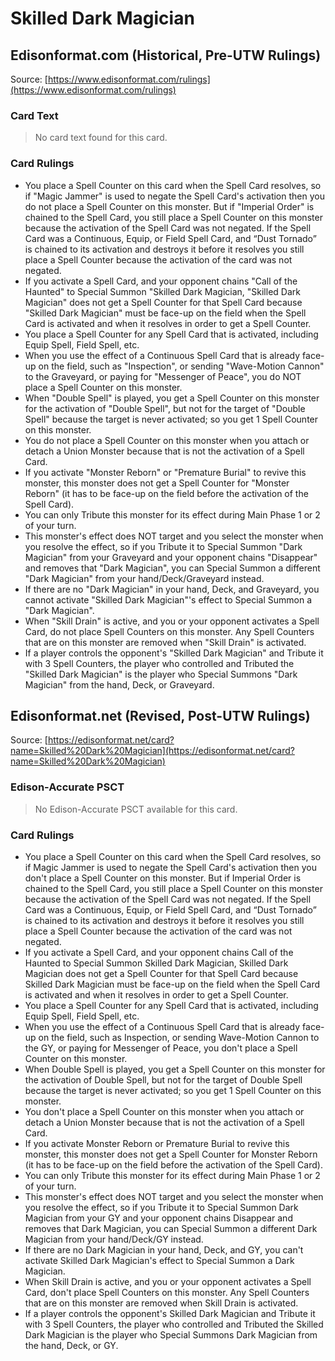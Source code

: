 # Skilled Dark Magician

## Edisonformat.com (Historical, Pre-UTW Rulings)

Source: [https://www.edisonformat.com/rulings](https://www.edisonformat.com/rulings)

### Card Text

> No card text found for this card.

### Card Rulings

*   You place a Spell Counter on this card when the Spell Card resolves, so if "Magic Jammer" is used to negate the Spell Card's activation then you do not place a Spell Counter on this monster. But if "Imperial Order" is chained to the Spell Card, you still place a Spell Counter on this monster because the activation of the Spell Card was not negated. If the Spell Card was a Continuous, Equip, or Field Spell Card, and “Dust Tornado” is chained to its activation and destroys it before it resolves you still place a Spell Counter because the activation of the card was not negated.
*   If you activate a Spell Card, and your opponent chains "Call of the Haunted" to Special Summon "Skilled Dark Magician, "Skilled Dark Magician" does not get a Spell Counter for that Spell Card because "Skilled Dark Magician" must be face-up on the field when the Spell Card is activated and when it resolves in order to get a Spell Counter.
*   You place a Spell Counter for any Spell Card that is activated, including Equip Spell, Field Spell, etc.
*   When you use the effect of a Continuous Spell Card that is already face-up on the field, such as "Inspection", or sending "Wave-Motion Cannon" to the Graveyard, or paying for "Messenger of Peace", you do NOT place a Spell Counter on this monster.
*   When "Double Spell" is played, you get a Spell Counter on this monster for the activation of "Double Spell", but not for the target of "Double Spell" because the target is never activated; so you get 1 Spell Counter on this monster.
*   You do not place a Spell Counter on this monster when you attach or detach a Union Monster because that is not the activation of a Spell Card.
*   If you activate "Monster Reborn" or "Premature Burial" to revive this monster, this monster does not get a Spell Counter for "Monster Reborn" (it has to be face-up on the field before the activation of the Spell Card).
*   You can only Tribute this monster for its effect during Main Phase 1 or 2 of your turn.
*   This monster's effect does NOT target and you select the monster when you resolve the effect, so if you Tribute it to Special Summon "Dark Magician" from your Graveyard and your opponent chains "Disappear" and removes that "Dark Magician", you can Special Summon a different "Dark Magician" from your hand/Deck/Graveyard instead.
*   If there are no "Dark Magician" in your hand, Deck, and Graveyard, you cannot activate "Skilled Dark Magician"'s effect to Special Summon a "Dark Magician".
*   When "Skill Drain" is active, and you or your opponent activates a Spell Card, do not place Spell Counters on this monster. Any Spell Counters that are on this monster are removed when "Skill Drain" is activated.
*   If a player controls the opponent's "Skilled Dark Magician" and Tribute it with 3 Spell Counters, the player who controlled and Tributed the "Skilled Dark Magician" is the player who Special Summons "Dark Magician" from the hand, Deck, or Graveyard.

## Edisonformat.net (Revised, Post-UTW Rulings)

Source: [https://edisonformat.net/card?name=Skilled%20Dark%20Magician](https://edisonformat.net/card?name=Skilled%20Dark%20Magician)

### Edison-Accurate PSCT

> No Edison-Accurate PSCT available for this card.

### Card Rulings

*   You place a Spell Counter on this card when the Spell Card resolves, so if Magic Jammer is used to negate the Spell Card's activation then you don't place a Spell Counter on this monster. But if Imperial Order is chained to the Spell Card, you still place a Spell Counter on this monster because the activation of the Spell Card was not negated. If the Spell Card was a Continuous, Equip, or Field Spell Card, and “Dust Tornado” is chained to its activation and destroys it before it resolves you still place a Spell Counter because the activation of the card was not negated.
*   If you activate a Spell Card, and your opponent chains Call of the Haunted to Special Summon Skilled Dark Magician, Skilled Dark Magician does not get a Spell Counter for that Spell Card because Skilled Dark Magician must be face-up on the field when the Spell Card is activated and when it resolves in order to get a Spell Counter.
*   You place a Spell Counter for any Spell Card that is activated, including Equip Spell, Field Spell, etc.
*   When you use the effect of a Continuous Spell Card that is already face-up on the field, such as Inspection, or sending Wave-Motion Cannon to the GY, or paying for Messenger of Peace, you don't place a Spell Counter on this monster.
*   When Double Spell is played, you get a Spell Counter on this monster for the activation of Double Spell, but not for the target of Double Spell because the target is never activated; so you get 1 Spell Counter on this monster.
*   You don't place a Spell Counter on this monster when you attach or detach a Union Monster because that is not the activation of a Spell Card.
*   If you activate Monster Reborn or Premature Burial to revive this monster, this monster does not get a Spell Counter for Monster Reborn (it has to be face-up on the field before the activation of the Spell Card).
*   You can only Tribute this monster for its effect during Main Phase 1 or 2 of your turn.
*   This monster's effect does NOT target and you select the monster when you resolve the effect, so if you Tribute it to Special Summon Dark Magician from your GY and your opponent chains Disappear and removes that Dark Magician, you can Special Summon a different Dark Magician from your hand/Deck/GY instead.
*   If there are no Dark Magician in your hand, Deck, and GY, you can't activate Skilled Dark Magician's effect to Special Summon a Dark Magician.
*   When Skill Drain is active, and you or your opponent activates a Spell Card, don't place Spell Counters on this monster. Any Spell Counters that are on this monster are removed when Skill Drain is activated.
*   If a player controls the opponent's Skilled Dark Magician and Tribute it with 3 Spell Counters, the player who controlled and Tributed the Skilled Dark Magician is the player who Special Summons Dark Magician from the hand, Deck, or GY.
            
